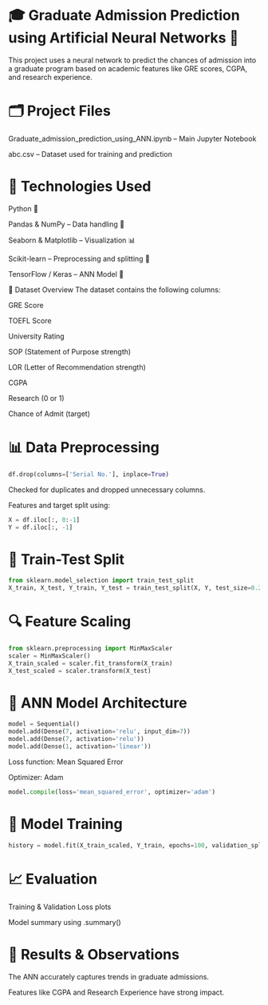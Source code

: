 # 🎓 Graduate Admission Prediction using Artificial Neural Networks 🧠
This project uses a neural network to predict the chances of admission into a graduate program based on academic features like GRE scores, CGPA, and research experience.

# 🗂️ Project Files
Graduate_admission_prediction_using_ANN.ipynb – Main Jupyter Notebook

abc.csv – Dataset used for training and prediction

# 🧰 Technologies Used
Python 🐍

Pandas & NumPy – Data handling 🧮

Seaborn & Matplotlib – Visualization 📊

Scikit-learn – Preprocessing and splitting 🧪

TensorFlow / Keras – ANN Model 🔧

📄 Dataset Overview
The dataset contains the following columns:

GRE Score

TOEFL Score

University Rating

SOP (Statement of Purpose strength)

LOR (Letter of Recommendation strength)

CGPA

Research (0 or 1)

Chance of Admit (target)

# 📊 Data Preprocessing
```python
df.drop(columns=['Serial No.'], inplace=True)
```
Checked for duplicates and dropped unnecessary columns.

Features and target split using:

```python
X = df.iloc[:, 0:-1]
Y = df.iloc[:, -1]
```
# 🔄 Train-Test Split
```python
from sklearn.model_selection import train_test_split
X_train, X_test, Y_train, Y_test = train_test_split(X, Y, test_size=0.2, random_state=1)
```
# 🔍 Feature Scaling
```python
from sklearn.preprocessing import MinMaxScaler
scaler = MinMaxScaler()
X_train_scaled = scaler.fit_transform(X_train)
X_test_scaled = scaler.transform(X_test)
```
# 🧠 ANN Model Architecture
```python
model = Sequential()
model.add(Dense(7, activation='relu', input_dim=7))
model.add(Dense(7, activation='relu'))
model.add(Dense(1, activation='linear'))
```
Loss function: Mean Squared Error

Optimizer: Adam

```python
model.compile(loss='mean_squared_error', optimizer='adam')
```
# 🚀 Model Training
```python
history = model.fit(X_train_scaled, Y_train, epochs=100, validation_split=0.2)
```
# 📈 Evaluation
Training & Validation Loss plots

Model summary using .summary()

# 🧪 Results & Observations
The ANN accurately captures trends in graduate admissions.

Features like CGPA and Research Experience have strong impact.

